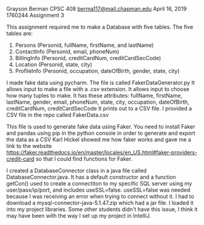 Grayson Berman
CPSC 408
berma117@mail.chapman.edu
April 16, 2019
1760244
Assignment 3

This assignment required me to make a Database with five tables. 
The five tables are: 
1) Persons (Personid, fullName, firstName, and lastName)
2) ContactInfo (Personid, email, phoneNum)
3) BillingInfo (Personid, creditCardNum, creditCardSecCode)
4) Location (Personid, state, city)
5) ProfileInfo (Personid, occupation, dateOfBirth, gender, state, city)

I made fake data using pycharm. The file is called FakerDataGenerator.py
It allows input to make a file with a .csv extension. It allows input to choose how many tuples to make.
It has these attributes: 
fullName, firstName, lastName, gender, email, phoneNum, state, city, occupation, dateOfBirth, creditCardNum, creditCardSecCode
It prints out to a CSV file. I provided a CSV file in the repo called FakerData.csv

This file is used to generate fake data using Faker. You need to install Faker and pandas using pip in the python console in order to generate and export the data as a CSV
Karl Hickel showed me how faker works and gave me a link to the website https://faker.readthedocs.io/en/master/locales/en_US.html#faker-providers-credit-card
so that I could find functions for Faker.

I created a DatabaseConnector class in a java file called DatabaseConnector.java.
It has a default constructor and a function getCon() used to create a connectiton to my specific SQL server using my 
user/pass/ip/port, and includes useSSL=false. useSSL=false was needed because I was receiving an error when
trying to connect without it.
I had to download a mysql-connector-java-5.1.47.zip which had a jar file. I loaded it into my project libraries. 
Some other students didn't have this issue, I think it may have been with the way I set up my project in IntelliJ.

